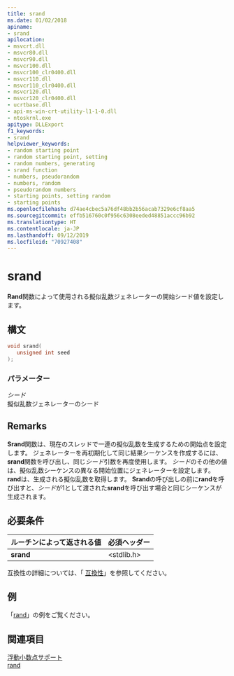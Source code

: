 ```yaml
---
title: srand
ms.date: 01/02/2018
apiname:
- srand
apilocation:
- msvcrt.dll
- msvcr80.dll
- msvcr90.dll
- msvcr100.dll
- msvcr100_clr0400.dll
- msvcr110.dll
- msvcr110_clr0400.dll
- msvcr120.dll
- msvcr120_clr0400.dll
- ucrtbase.dll
- api-ms-win-crt-utility-l1-1-0.dll
- ntoskrnl.exe
apitype: DLLExport
f1_keywords:
- srand
helpviewer_keywords:
- random starting point
- random starting point, setting
- random numbers, generating
- srand function
- numbers, pseudorandom
- numbers, random
- pseudorandom numbers
- starting points, setting random
- starting points
ms.openlocfilehash: d74ae4cbec5a76df48bb2b56acab7329e6cf8aa5
ms.sourcegitcommit: effb516760c0f956c6308eeded48851accc96b92
ms.translationtype: HT
ms.contentlocale: ja-JP
ms.lasthandoff: 09/12/2019
ms.locfileid: "70927408"
---
```

# <a name="srand"></a>srand

**Rand**関数によって使用される擬似乱数ジェネレーターの開始シード値を設定します。

## <a name="syntax"></a>構文

```C
void srand(
   unsigned int seed
);
```

### <a name="parameters"></a>パラメーター

*シード*<br/>
擬似乱数ジェネレーターのシード

## <a name="remarks"></a>Remarks

**Srand**関数は、現在のスレッドで一連の擬似乱数を生成するための開始点を設定します。 ジェネレーターを再初期化して同じ結果シーケンスを作成するには、 **srand**関数を呼び出し、同じ*シード*引数を再度使用します。 *シード*のその他の値は、擬似乱数シーケンスの異なる開始位置にジェネレーターを設定します。 **rand**は、生成される擬似乱数を取得します。 **Srand**の呼び出しの前に**rand**を呼び出すと、*シード*が1として渡された**srand**を呼び出す場合と同じシーケンスが生成されます。

## <a name="requirements"></a>必要条件

|ルーチンによって返される値|必須ヘッダー|
|-------------|---------------------|
|**srand**|\<stdlib.h>|

互換性の詳細については、「 [互換性](../../c-runtime-library/compatibility.md)」を参照してください。

## <a name="example"></a>例

「[rand](rand.md)」の例をご覧ください。

## <a name="see-also"></a>関連項目

[浮動小数点サポート](../../c-runtime-library/floating-point-support.md)<br/>
[rand](rand.md)<br/>
